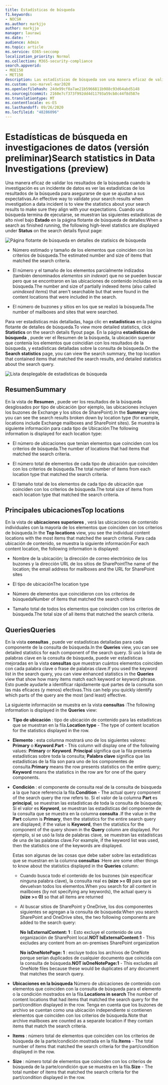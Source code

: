 ```yaml
---
title: Estadísticas de búsqueda
f1.keywords:
- NOCSH
ms.author: markjjo
author: markjjo
manager: laurawi
ms.date: ''
audience: Admin
ms.topic: article
ms.service: O365-seccomp
localization_priority: Normal
ms.collection: M365-security-compliance
search.appverid:
- MOE150
- MET150
description: Las estadísticas de búsqueda son una manera eficaz de validar los resultados de la búsqueda y mostrarlos en estado en la página de flotante detalles de búsqueda.
ms.custom: seo-marvel-mar2020
ms.openlocfilehash: 24de99cf0a7ae21b5966811b988c93d64abd5148
ms.sourcegitcommit: 2160e7cf373f992dd4d11793a59cb8c44f8d587e
ms.translationtype: MT
ms.contentlocale: es-ES
ms.lasthandoff: 09/26/2020
ms.locfileid: "48286096"
---
```

# <a name="search-statistics-in-data-investigations-preview"></a><span data-ttu-id="7e6bf-103">Estadísticas de búsqueda en investigaciones de datos (versión preliminar)</span><span class="sxs-lookup"><span data-stu-id="7e6bf-103">Search statistics in Data Investigations (preview)</span></span>

<span data-ttu-id="7e6bf-104">Una manera eficaz de validar los resultados de la búsqueda cuando la investigación es un incidente de datos es ver las estadísticas de los resultados de la búsqueda para asegurarse de que se ajustan a sus expectativas.</span><span class="sxs-lookup"><span data-stu-id="7e6bf-104">An effective way to validate your search results when investigation a data incident is to view the statistics about your search results to make sure they align with your expectations.</span></span> <span data-ttu-id="7e6bf-105">Cuando una búsqueda termina de ejecutarse, se muestran las siguientes estadísticas de alto nivel bajo **Estado** en la página flotante de búsqueda de detalles:</span><span class="sxs-lookup"><span data-stu-id="7e6bf-105">When a search as finished running, the following high-level statistics are displayed under **Status** on the search details flyout page:</span></span>

![Página flotante de búsqueda en detalles de statisics de búsqueda](../media/SearchDetailsFlyout.png)

- <span data-ttu-id="7e6bf-107">Número estimado y tamaño de los elementos que coinciden con los criterios de búsqueda.</span><span class="sxs-lookup"><span data-stu-id="7e6bf-107">The estimated number and size of items that matched the search criteria.</span></span>

- <span data-ttu-id="7e6bf-108">El número y el tamaño de los elementos parcialmente indizados (también denominados *elementos sin indexar*) que no se pueden buscar pero que se encontraron en las ubicaciones de contenido incluidas en la búsqueda.</span><span class="sxs-lookup"><span data-stu-id="7e6bf-108">The number and size of partially indexed items (also called *unindexed items*) that aren't searchable but that were found in the content locations that were included in the search.</span></span>

- <span data-ttu-id="7e6bf-109">El número de buzones y sitios en los que se realizó la búsqueda.</span><span class="sxs-lookup"><span data-stu-id="7e6bf-109">The number of mailboxes and sites that were searched.</span></span>

<span data-ttu-id="7e6bf-110">Para ver estadísticas más detalladas, haga clic en **estadísticas** en la página flotante de detalles de búsqueda.</span><span class="sxs-lookup"><span data-stu-id="7e6bf-110">To view more detailed statistics, click **Statistics** on the search details flyout page.</span></span> <span data-ttu-id="7e6bf-111">En la página **estadísticas de búsqueda** , puede ver el Resumen de la búsqueda, la ubicación superior que contenía los elementos que coincidían con los resultados de la búsqueda, y estadísticas detalladas sobre la consulta de búsqueda.</span><span class="sxs-lookup"><span data-stu-id="7e6bf-111">On the **Search statistics** page, you can view the search summary, the top location that contained items that matched the search results, and detailed statistics about the search query.</span></span>

![Lista desplegable de estadísticas de búsqueda](../media/SearchStatisticsDropDownList.png)

## <a name="summary"></a><span data-ttu-id="7e6bf-113">Resumen</span><span class="sxs-lookup"><span data-stu-id="7e6bf-113">Summary</span></span>

<span data-ttu-id="7e6bf-114">En la vista de **Resumen** , puede ver los resultados de la búsqueda desglosados por tipo de ubicación (por ejemplo, las ubicaciones incluyen los buzones de Exchange y los sitios de SharePoint).</span><span class="sxs-lookup"><span data-stu-id="7e6bf-114">In the **Summary** view, you can see the search results broken down by location type (for example, locations include Exchange mailboxes and SharePoint sites).</span></span> <span data-ttu-id="7e6bf-115">Se muestra la siguiente información para cada tipo de Ubicación:</span><span class="sxs-lookup"><span data-stu-id="7e6bf-115">The following information is displayed for each location type:</span></span>

- <span data-ttu-id="7e6bf-116">El número de ubicaciones que tenían elementos que coinciden con los criterios de búsqueda.</span><span class="sxs-lookup"><span data-stu-id="7e6bf-116">The number of locations that had items that matched the search criteria.</span></span>

- <span data-ttu-id="7e6bf-117">El número total de elementos de cada tipo de ubicación que coinciden con los criterios de búsqueda.</span><span class="sxs-lookup"><span data-stu-id="7e6bf-117">The total number of items from each location type that matched the search criteria.</span></span>

- <span data-ttu-id="7e6bf-118">El tamaño total de los elementos de cada tipo de ubicación que coinciden con los criterios de búsqueda.</span><span class="sxs-lookup"><span data-stu-id="7e6bf-118">The total size of items from each location type that matched the search criteria.</span></span>

## <a name="top-locations"></a><span data-ttu-id="7e6bf-119">Principales ubicaciones</span><span class="sxs-lookup"><span data-stu-id="7e6bf-119">Top locations</span></span>

<span data-ttu-id="7e6bf-120">En la vista de **ubicaciones superiores** , verá las ubicaciones de contenido individuales con la mayoría de los elementos que coinciden con los criterios de búsqueda.</span><span class="sxs-lookup"><span data-stu-id="7e6bf-120">In the **Top locations** view, you see the individual content locations with the most items that matched the search criteria.</span></span> <span data-ttu-id="7e6bf-121">Para cada ubicación de contenido, se muestra la siguiente información:</span><span class="sxs-lookup"><span data-stu-id="7e6bf-121">For each content location, the following information is displayed:</span></span>

- <span data-ttu-id="7e6bf-122">Nombre de la ubicación; la dirección de correo electrónico de los buzones y la dirección URL de los sitios de SharePoint</span><span class="sxs-lookup"><span data-stu-id="7e6bf-122">The name of the location; the email address for mailboxes and the URL for SharePoint sites</span></span>

- <span data-ttu-id="7e6bf-123">El tipo de ubicación</span><span class="sxs-lookup"><span data-stu-id="7e6bf-123">The location type</span></span>

- <span data-ttu-id="7e6bf-124">Número de elementos que coincidieron con los criterios de búsqueda</span><span class="sxs-lookup"><span data-stu-id="7e6bf-124">Number of items that matched the search criteria</span></span>

- <span data-ttu-id="7e6bf-125">Tamaño total de todos los elementos que coinciden con los criterios de búsqueda.</span><span class="sxs-lookup"><span data-stu-id="7e6bf-125">The total size of all items that matched the search criteria.</span></span>

## <a name="queries"></a><span data-ttu-id="7e6bf-126">Queries</span><span class="sxs-lookup"><span data-stu-id="7e6bf-126">Queries</span></span>

<span data-ttu-id="7e6bf-127">En la vista **consultas** , puede ver estadísticas detalladas para cada componente de la consulta de búsqueda.</span><span class="sxs-lookup"><span data-stu-id="7e6bf-127">In the **Queries** view, you can see detailed statistics for each component of the search query.</span></span> <span data-ttu-id="7e6bf-128">Si usó la lista de palabras clave en la consulta de búsqueda, puede ver estadísticas mejoradas en la vista **consultas** que muestran cuántos elementos coinciden con cada palabra clave o frase de palabras clave.</span><span class="sxs-lookup"><span data-stu-id="7e6bf-128">If you used the keyword list in the search query, you can view enhanced statistics in the **Queries** view  that show how many items match each keyword or keyword phrase.</span></span> <span data-ttu-id="7e6bf-129">Esto puede ayudarle a identificar rápidamente qué partes de la consulta son las más eficaces (y menos) efectivas.</span><span class="sxs-lookup"><span data-stu-id="7e6bf-129">This can help you quickly identify which parts of the query are the most (and least) effective.</span></span> 

<span data-ttu-id="7e6bf-130">La siguiente información se muestra en la vista **consultas** :</span><span class="sxs-lookup"><span data-stu-id="7e6bf-130">The following information is displayed in the **Queries** view:</span></span>

 - <span data-ttu-id="7e6bf-131">**Tipo de ubicación** : tipo de ubicación de contenido para las estadísticas que se muestran en la fila.</span><span class="sxs-lookup"><span data-stu-id="7e6bf-131">**Location type** - The type of content location for the statistics displayed in the row.</span></span>

- <span data-ttu-id="7e6bf-132">**Elemento** : esta columna mostrará uno de los siguientes valores: **Primary** o **Keyword**.</span><span class="sxs-lookup"><span data-stu-id="7e6bf-132">**Part** - This column will display one of the following values: **Primary** or **Keyword**.</span></span> <span data-ttu-id="7e6bf-133">**Principal** significa que la fila presenta estadísticas sobre toda la consulta; **Palabra clave** significa que las estadísticas de la fila son para uno de los componentes de consulta.</span><span class="sxs-lookup"><span data-stu-id="7e6bf-133">**Primary** means the row presents statistics on the entire query; **Keyword** means the statistics in the row are for one of the query components.</span></span>

- <span data-ttu-id="7e6bf-134">**Condición** : el componente de consulta real de la consulta de búsqueda a la que hace referencia la fila.</span><span class="sxs-lookup"><span data-stu-id="7e6bf-134">**Condition** - The actual query component of the search query the row refers to.</span></span> <span data-ttu-id="7e6bf-135">Si el valor de la columna **Part** es **principal**, se muestran las estadísticas de toda la consulta de búsqueda; Si el valor es **Keyword**, se muestran las estadísticas del componente de la consulta que se muestra en la columna **consulta** .</span><span class="sxs-lookup"><span data-stu-id="7e6bf-135">If the value in the **Part** column is **Primary**, then the statistics for the entire search query are displayed; if the value is **Keyword**, then the statistics for the component of the query shown in the **Query** column are displayed.</span></span> <span data-ttu-id="7e6bf-136">Por ejemplo, si se usó la lista de palabras clave, se muestran las estadísticas de una de las palabras clave.</span><span class="sxs-lookup"><span data-stu-id="7e6bf-136">For example, if the keyword list was used, then the statistics one of the keywords are displayed.</span></span>

  <span data-ttu-id="7e6bf-137">Estas son algunas de las cosas que debe saber sobre las estadísticas que se muestran en la columna **consultas** :</span><span class="sxs-lookup"><span data-stu-id="7e6bf-137">Here are some other things to know about the statistics displayed in the **Queries** column:</span></span>
  
  - <span data-ttu-id="7e6bf-138">Cuando busca todo el contenido de los buzones (sin especificar ninguna palabra clave), la consulta real es **(size >= 0)** para que se devuelvan todos los elementos.</span><span class="sxs-lookup"><span data-stu-id="7e6bf-138">When you search for all content in mailboxes (by not specifying any keywords), the actual query is **(size >= 0)** so that all items are returned</span></span>
  
  - <span data-ttu-id="7e6bf-139">Al buscar sitios de SharePoint y OneDrive, los dos componentes siguientes se agregan a la consulta de búsqueda:</span><span class="sxs-lookup"><span data-stu-id="7e6bf-139">When you search SharePoint and OneDrive sites, the two following components are added to the search query:</span></span>
    
    <span data-ttu-id="7e6bf-140">**No IsExternalContent: 1** : Esto excluye el contenido de una organización de SharePoint local.</span><span class="sxs-lookup"><span data-stu-id="7e6bf-140">**NOT IsExternalContent:1** - This excludes any content from an on-premises SharePoint organization</span></span>
    
    <span data-ttu-id="7e6bf-141">**No isOneNotePage: 1** : excluye todos los archivos de OneNote porque serían duplicados de cualquier documento que coincida con la consulta de búsqueda.</span><span class="sxs-lookup"><span data-stu-id="7e6bf-141">**NOT isOneNotePage:1** - This excludes all OneNote files because these would be duplicates of any document that matches the search query.</span></span>

- <span data-ttu-id="7e6bf-142">**Ubicaciones en la búsqueda** Número de ubicaciones de contenido con elementos que coinciden con la consulta de búsqueda para el elemento o la condición mostrados en la fila.</span><span class="sxs-lookup"><span data-stu-id="7e6bf-142">**Locations in search** The number of content locations that had items that matched the search query for the part/condition displayed in the row.</span></span> <span data-ttu-id="7e6bf-143">Tenga en cuenta que los buzones de archivo se cuentan como una ubicación independiente si contienen elementos que coinciden con los criterios de búsqueda.</span><span class="sxs-lookup"><span data-stu-id="7e6bf-143">Note that archive mailboxes are counted as a separate location if they contain items that match the search criteria.</span></span>

- <span data-ttu-id="7e6bf-144">**Items** : número total de elementos que coinciden con los criterios de búsqueda de la parte/condición mostrada en la fila.</span><span class="sxs-lookup"><span data-stu-id="7e6bf-144">**Items** - The total number of items that matched the search criteria for the part/condition displayed in the row.</span></span>

- <span data-ttu-id="7e6bf-145">**Size** : número total de elementos que coinciden con los criterios de búsqueda de la parte/condición que se muestra en la fila.</span><span class="sxs-lookup"><span data-stu-id="7e6bf-145">**Size** - The total number of items that matched the search criteria for the part/condition displayed in the row.</span></span>

